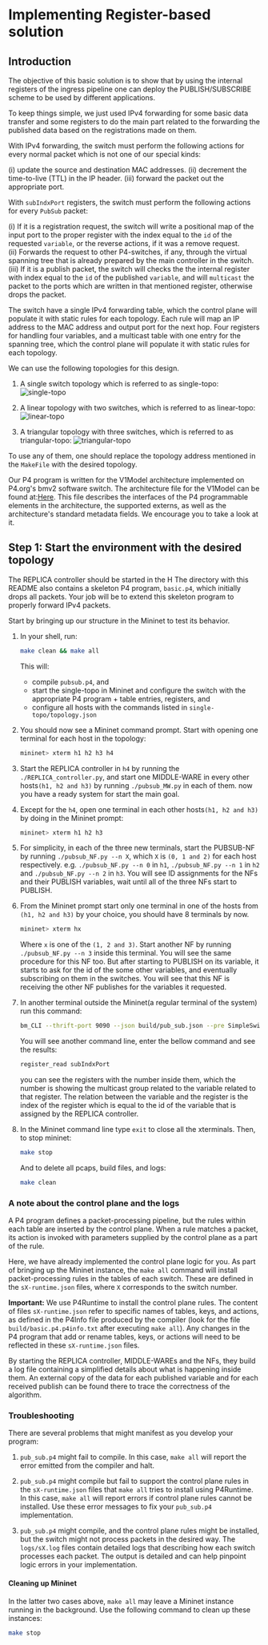 # Implementing Register-based solution

## Introduction

The objective of this basic solution is to show that by using the
internal registers of the ingress pipeline one can deploy the
PUBLISH/SUBSCRIBE scheme to be used by different applications.

To keep things simple, we just used IPv4 forwarding for some basic
data transfer and some registers to do the main part related to the
forwarding the published data based on the registrations made on them.

With IPv4 forwarding, the switch must perform the following actions
for every normal packet which is not one of our special kinds:

(i) update the source and destination MAC addresses.
(ii) decrement the time-to-live (TTL) in the IP header.
(iii) forward the packet out the appropriate port.

With `subIndxPort` registers, the switch must perform the following
actions for every `PubSub` packet:

(i) If it is a registration request, the switch will write a positional
    map of the input port to the proper register with the index equal to
    the `id` of the requested `variable`, or the reverse actions, if it was
    a remove request.  
(ii) Forwards the request to other P4-switches, if any, through the
    virtual spanning tree that is already prepared by the main controller
    in the switch.
(iii) If it is a publish packet, the switch will checks the the internal
    register with index equal to the `id` of the published `variable`, and
    will `multicast` the packet to the ports which are written in that
    mentioned register, otherwise drops the packet.

The switch have a single IPv4 forwarding table, which the control plane
will populate it with static rules for each topology. Each rule will map
an IP address to the MAC address and output port for the next hop.
Four registers for handling four variables, and a multicast table with one
entry for the spanning tree, which the control plane will populate it with
static rules for each topology.

We can use the following topologies for this design.

1. A single switch topology which is referred to as single-topo:
   ![single-topo](./single-topo/single-topo.png)

2. A linear topology with two switches, which is referred to as
   linear-topo:
   ![linear-topo](./linear-topo/linear-topo.png)

3. A triangular topology with three switches, which is referred
   to as triangular-topo:
   ![triangular-topo](./triangle-topo/triangle-topo.png)

To use any of them, one should replace the topology address mentioned
in the `MakeFile` with the desired topology.

Our P4 program is written for the V1Model architecture implemented
on P4.org's bmv2 software switch. The architecture file for the V1Model
can be found at:[Here](/usr/local/share/p4c/p4include/v1model.p4). This file
describes the interfaces of the P4 programmable elements in the architecture,
the supported externs, as well as the architecture's standard metadata
fields. We encourage you to take a look at it.

## Step 1: Start the environment with the desired topology

The REPLICA controller should be started in the H
The directory with this README also contains a skeleton P4 program,
`basic.p4`, which initially drops all packets. Your job will be to
extend this skeleton program to properly forward IPv4 packets.

Start by bringing up our structure in the Mininet to test its behavior.

1. In your shell, run:
   ```bash
   make clean && make all
   ```
   This will:
   * compile `pubsub.p4`, and
   * start the single-topo in Mininet and configure the switch with
   the appropriate P4 program + table entries, registers, and
   * configure all hosts with the commands listed in
   `single-topo/topology.json`

2. You should now see a Mininet command prompt. Start with opening
   one terminal for each host in the topology:
   ```bash
   mininet> xterm h1 h2 h3 h4
   ```

3. Start the REPLICA controller in `h4` by running the
   `./REPLICA_controller.py`, and start one MIDDLE-WARE in every
   other hosts`(h1, h2 and h3)` by running `./pubsub_MW.py` in each of
   them. now you have a ready system for start the main goal.

4. Except for the `h4`, open one terminal in each other hosts`(h1, h2
   and h3)` by doing in the Mininet prompt:
   ```bash
   mininet> xterm h1 h2 h3
   ```

5. For simplicity, in each of the three new terminals, start the
   PUBSUB-NF by running `./pubsub_NF.py --n X`, which `X` is `(0, 1 and 2)`
   for each host respectively.
   e.g. `./pubsub_NF.py --n 0` in `h1`, `./pubsub_NF.py --n 1` in `h2` and
   `./pubsub_NF.py --n 2` in `h3`. You will see ID assignments for the
   NFs and their PUBLISH variables, wait until all of the three NFs
   start to PUBLISH.

6. From the Mininet prompt start only one terminal in one of the
   hosts from `(h1, h2 and h3)` by your choice, you should have 8 terminals by now.
   ```bash
   mininet> xterm hx
   ```
   Where `x` is one of the `(1, 2 and 3)`. Start another NF by running `./pubsub_NF.py --n 3` inside this terminal. You will see the same procedure for this NF too. But after starting to PUBLISH on its variable, it starts to ask for the id of the some other variables, and eventually subscribing on them in the switches. You will see that this NF is receiving the other NF publishes for the variables it requested.

7. In another terminal outside the Mininet(a regular terminal of the
   system) run this command:
   ```bash
   bm_CLI --thrift-port 9090 --json build/pub_sub.json --pre SimpleSwitchLAG
   ```
   You will see another command line, enter the bellow command and see
   the results:
   ```bash
   register_read subIndxPort
   ```
   you can see the registers with the number inside them, which the
   number is showing the multicast group related to the variable related
   to that register. The relation between the variable and the register
   is the index of the register which is equal to the id of the variable
   that is assigned by the REPLICA controller.

8. In the Mininet command line type `exit` to close all the xterminals.
   Then, to stop mininet:
   ```bash
   make stop
   ```
   And to delete all pcaps, build files, and logs:
   ```bash
   make clean
   ```

### A note about the control plane and the logs

A P4 program defines a packet-processing pipeline, but the rules
within each table are inserted by the control plane. When a rule
matches a packet, its action is invoked with parameters supplied by
the control plane as a part of the rule.

Here, we have already implemented the control plane logic for you.
As part of bringing up the Mininet instance, the `make all` command
will install packet-processing rules in the tables of each switch.
These are defined in the `sX-runtime.json` files, where `X` corresponds
to the switch number.

**Important:** We use P4Runtime to install the control plane rules. The
content of files `sX-runtime.json` refer to specific names of tables, keys, and
actions, as defined in the P4Info file produced by the compiler (look for the
file `build/basic.p4.p4info.txt` after executing `make all`). Any changes in the P4
program that add or rename tables, keys, or actions will need to be reflected in
these `sX-runtime.json` files.

By starting the REPLICA controller, MIDDLE-WAREs and the NFs, they build
a log file containing a simplified details about what is happening inside
them. An external copy of the data for each published variable and for
each received publish can be found there to trace the correctness of the
algorithm.


### Troubleshooting

There are several problems that might manifest as you develop your program:

1. `pub_sub.p4` might fail to compile. In this case, `make all` will
report the error emitted from the compiler and halt.

2. `pub_sub.p4` might compile but fail to support the control plane
rules in the `sX-runtime.json` files that `make all` tries to install
using P4Runtime. In this case, `make all` will report errors if control
plane rules cannot be installed. Use these error messages to fix your
`pub_sub.p4` implementation.

3. `pub_sub.p4` might compile, and the control plane rules might be
installed, but the switch might not process packets in the desired
way. The `logs/sX.log` files contain detailed logs
that describing how each switch processes each packet. The output is
detailed and can help pinpoint logic errors in your implementation.

#### Cleaning up Mininet

In the latter two cases above, `make all` may leave a Mininet instance
running in the background. Use the following command to clean up
these instances:

```bash
make stop
```
